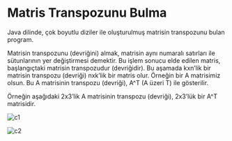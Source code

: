 # Matris Transpozunu Bulma

Java dilinde, çok boyutlu diziler ile oluşturulmuş matrisin transpozunu bulan program.

Matrisin transpozunu (devriğini) almak, matrisin aynı numaralı satırları ile sütunlarının yer değiştirmesi demektir. Bu işlem sonucu elde edilen matris, başlangıçtaki matrisin transpozudur (devriğidir). Bu aşamada kxn’lik bir matrisin transpozu (devriği) nxk’lik bir matris olur. Örneğin bir A matrisimiz olsun. Bu A matrisinin transpozu (devriği), A^T (A üzeri T) ile gösterilir.

Örneğin aşağıdaki 2x3’lik A matrisinin transpozu (devriği), 2x3’lük bir A^T matrisidir.



![c1](https://user-images.githubusercontent.com/84642079/209920164-d9d237e2-73b8-4763-afcc-fb36cb71df11.png)




![c2](https://user-images.githubusercontent.com/84642079/209920030-de4c2c97-b701-48cb-a13d-b95bf9534b51.png)







